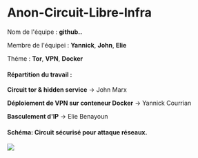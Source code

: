 # Anon-Circuit-Libre-Infra

Nom de l'équipe : **github..**

Membre de l'équipei : **Yannick**, **John**, **Elie**

Théme : **Tor**, **VPN**, **Docker** 

#### Répartition du travail :

**Circuit tor & hidden service** -> John Marx

**Déploiement de VPN sur conteneur Docker** -> Yannick Courrian

**Basculement d'IP** -> Elie Benayoun

#### Schéma: Circuit sécurisé pour attaque réseaux.
![](https://i.imgur.com/0hEEMhP.png)

#### 



